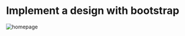 # Implement a design with bootstrap
![homepage](https://user-images.githubusercontent.com/58654884/121544607-2722ae00-ca0a-11eb-9d30-578df14b6f26.jpg)
